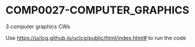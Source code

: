 # COMP0027-COMPUTER_GRAPHICS
3 computer graphics CWs

Use https://uclcg.github.io/uclcg/public/html/index.html# to run the code
